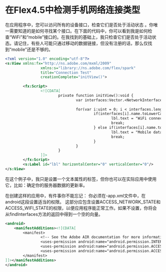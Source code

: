 # 在Flex4.5中检测手机网络连接类型
在应用程序中，您可以访问所有的设备接口，检查它们是否处于活动状态 。你唯一需要知道的是如何寻找某个接口。在下面的代码中，你可以看到我是如何检查“WiFi”和“mobile”接口的。在我找到的基础上，我只检查它们是否处于活动状态。请记住，有些人可能只通过移动的数据链接，但没有注册的话，那么仅找到“mobile”还是不够的。
```xml
<?xml version="1.0" encoding="utf-8"?>  
<s:View xmlns:fx="http://ns.adobe.com/mxml/2009"
                xmlns:s="library://ns.adobe.com/flex/spark"
                title="Connection Test"
                creationComplete="initView()">  
 
        <fx:Script>  
                <![CDATA[  
                        private function initView():void {  
                                var interfaces:Vector.<NetworkInterface> = NetworkInfo.networkInfo.findInterfaces();  
 
                                for(var i:uint = 0; i < interfaces.length; i++) {  
                                        if(interfaces[i].name.toLowerCase() == "wifi" && interfaces[i].active) {  
                                                lbl.text = "WiFi connection enabled";  
                                                break;  
                                        } else if(interfaces[i].name.toLowerCase() == "mobile" && interfaces[i].active) {  
                                                lbl.text = "Mobile data connection enabled";  
                                                break;  
                                        }  
                                }  
                        }  
                ]]>
        </fx:Script>  
        <s:Label id="lbl" horizontalCenter="0" verticalCenter="0"/>  
</s:View>
```
在这个例子中，我只是设置一个文本属性的标签，但你也可以在实际应用中使用它，比如：确定你的服务器数据的更新率。

在创建这样的应用中，有件事你不能忘记： 你必须在<applicationName>-app.xml文件中，在android这段设置适当的权限。 这部分应包含设置ACCESS_NETWORK_STATE和ACCESS_WIFI_STATE的权限，以便应用程序能正常工作。如果不设置，你将会从findInterfaces方法的返回中得到一个空的向量。
```xml
<android>  
    <manifestAdditions><![CDATA[  
        <manifest>  
                <!-- See the Adobe AIR documentation for more information about setting Google Android permissions -->  
                <uses-permission android:name="android.permission.INTERNET"/>  
                <uses-permission android:name="android.permission.ACCESS_NETWORK_STATE"/>  
                <uses-permission android:name="android.permission.ACCESS_WIFI_STATE"/>  
        </manifest>  
]]></manifestAdditions>  
</android>
```
